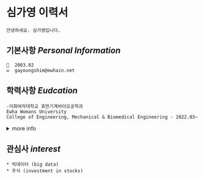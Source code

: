 # 심가영 이력서
```
안녕하세요. 심가영입니다.
```

## 기본사항   ***Personal Information***  
```
👧  2003.02  
✉️  gayoungshim@ewhain.net  
```

## 학력사항  ***Eudcation*** 
```
-이화여자대학교 휴먼기계바이오공학과  
Ewha Womans University  
College of Engineering, Mechanical & Biomedical Engineering - 2022.03~
```

<details><summary>more info</summary>
<p>
 
     ［이화여자대학교 Ewha Womans University］(http://www.ewha.ac.kr/) 
 
     ［이화여자대학교 휴먼기계바이오공학과 Mechanical & Biomedical Engineering］(http://mbe.ewha.ac.kr/)
   </p>
</details>  


## 관심사 ***interest***
```
* 빅데이터 (big data)
* 주식 (investment in stocks)
```



